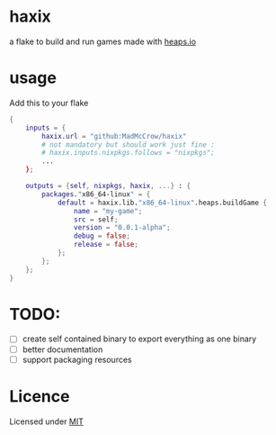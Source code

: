 # haxix

a flake to build and run games made with [heaps.io](https://heaps.io/)

# usage

Add this to your flake

```nix
{
    inputs = {
        haxix.url = "github:MadMcCrow/haxix"
        # not mandatory but should work just fine :
        # haxix.inputs.nixpkgs.follows = "nixpkgs";
        ...
    };

    outputs = {self, nixpkgs, haxix, ...} : {
        packages."x86_64-linux" = {
            default = haxix.lib."x86_64-linux".heaps.buildGame {
                name = "my-game";
                src = self;
                version = "0.0.1-alpha";
                debug = false;
                release = false;
            };
        };
    };
}

```

# TODO:

 - [ ] create self contained binary to export everything as one binary
 - [ ] better documentation
 - [ ] support packaging resources

# Licence
Licensed under [MIT](Licence.md)